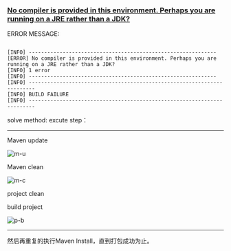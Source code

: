 ### [No compiler is provided in this environment. Perhaps you are running on a JRE rather than a JDK?](http://blog.csdn.net/testcs_dn/article/details/42975411)

ERROR MESSAGE:

```

[INFO] -------------------------------------------------------------  
[ERROR] No compiler is provided in this environment. Perhaps you are running on a JRE rather than a JDK?  
[INFO] 1 error  
[INFO] -------------------------------------------------------------  
[INFO] ------------------------------------------------------------------------  
[INFO] BUILD FAILURE  
[INFO] ------------------------------------------------------------------------  

```

solve method:
  excute step：
  
-----------

  Maven update
  
![m-u](https://github.com/Albatronhenry/UploadFile/blob/master/pic/update%20project.png)

  Maven clean
  
  ![m-c](https://github.com/Albatronhenry/UploadFile/blob/master/pic/maven-clean-install.png)

  project clean
  
  build project
  
  ![p-b](https://github.com/Albatronhenry/UploadFile/blob/master/pic/project.png)
  
------------

然后再重复的执行Maven Install，直到打包成功为止。

